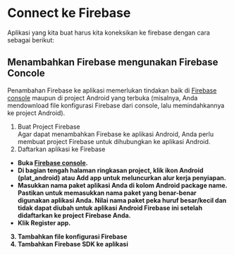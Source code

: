 # Connect ke Firebase
Aplikasi yang kita buat harus kita koneksikan ke firebase dengan cara sebagai berikut:

## Menambahkan Firebase mengunakan Firebase Concole
Penambahan Firebase ke aplikasi memerlukan tindakan baik di [Firebase console](https://console.firebase.google.com/u/0/) maupun di project Android yang terbuka (misalnya, Anda mendownload file konfigurasi Firebase dari console, lalu memindahkannya ke project Android).
1. Buat Project Firebase<br/>
Agar dapat menambahkan Firebase ke aplikasi Android, Anda perlu membuat project Firebase untuk dihubungkan ke aplikasi Android.
2. Daftarkan aplikasi ke Firebase<b/>
  - Buka [Firebase console](https://console.firebase.google.com/u/0/).
  - Di bagian tengah halaman ringkasan project, klik ikon Android (plat_android) atau Add app untuk meluncurkan alur kerja penyiapan.
  - Masukkan nama paket aplikasi Anda di kolom Android package name.<br/>
     Pastikan untuk memasukkan nama paket yang benar-benar digunakan aplikasi Anda. Nilai nama paket peka huruf besar/kecil dan tidak dapat diubah untuk aplikasi Android Firebase ini setelah didaftarkan ke project Firebase Anda.
  - Klik Register app.<b/>
3. Tambahkan file konfigurasi Firebase
4. Tambahkan Firebase SDK ke aplikasi
